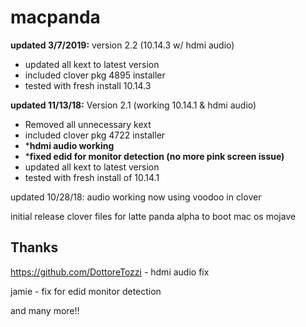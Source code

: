 # macpanda
**updated 3/7/2019:**
version 2.2 (10.14.3 w/ hdmi audio)
- updated all kext to latest version
- included clover pkg 4895 installer
- tested with fresh install 10.14.3

**updated 11/13/18:**
Version 2.1 (working 10.14.1 & hdmi audio)
- Removed all unnecessary kext
- included clover pkg 4722 installer
- ***hdmi audio working**
- ***fixed edid for monitor detection (no more pink screen issue)**
- updated all kext to latest version
- tested with fresh install of 10.14.1


updated 10/28/18:
audio working now using voodoo in clover 

initial release
clover files for latte panda alpha to boot mac os mojave

## Thanks
https://github.com/DottoreTozzi - hdmi audio fix

jamie - fix for edid monitor detection

and many more!!
